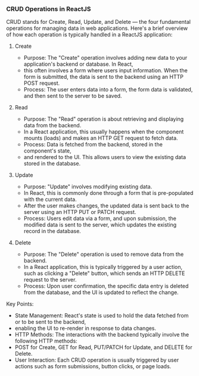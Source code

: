 ### CRUD Operations in ReactJS

CRUD stands for Create, Read, Update, and Delete — the four fundamental operations for managing data in web applications. 
Here's a brief overview of how each operation is typically handled in a ReactJS application:

1. Create
   - Purpose: The "Create" operation involves adding new data to your application's backend or database. In React,
   - this often involves a form where users input information. When the form is submitted, the data is sent to the backend using an HTTP POST request.
   - Process: The user enters data into a form, the form data is validated, and then sent to the server to be saved.

2. Read
   - Purpose: The "Read" operation is about retrieving and displaying data from the backend.
   - In a React application, this usually happens when the component mounts (loads) and makes an HTTP GET request to fetch data.
   - Process: Data is fetched from the backend, stored in the component's state,
   - and rendered to the UI. This allows users to view the existing data stored in the database.

3. Update
   - Purpose: "Update" involves modifying existing data.
   - In React, this is commonly done through a form that is pre-populated with the current data.
   - After the user makes changes, the updated data is sent back to the server using an HTTP PUT or PATCH request.
   - Process: Users edit data via a form, and upon submission, the modified data is sent to the server, which updates the existing record in the database.

4. Delete
   - Purpose: The "Delete" operation is used to remove data from the backend.
   - In a React application, this is typically triggered by a user action, such as clicking a "Delete" button, which sends an HTTP DELETE request to the server.
   - Process: Upon user confirmation, the specific data entry is deleted from the database, and the UI is updated to reflect the change.

Key Points:
- State Management: React's state is used to hold the data fetched from or to be sent to the backend,
- enabling the UI to re-render in response to data changes.
- HTTP Methods: The interactions with the backend typically involve the following HTTP methods:
- POST for Create, GET for Read, PUT/PATCH for Update, and DELETE for Delete.
- User Interaction: Each CRUD operation is usually triggered by user actions such as form submissions, button clicks, or page loads.
